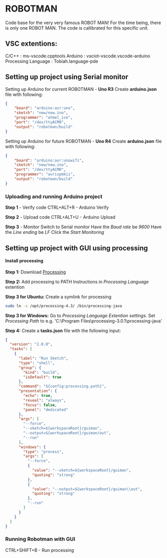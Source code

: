 # ROBOTMAN
Code base for the very very famous ROBOT MAN!
For the time being, there is only one ROBOT MAN.
The code is callibrated for this specific unit.

## VSC extentions:
C/C++ : ms-vscode.cpptools
Arduino : vsciot-vscode.vscode-arduino
Processing Language : Tobiah.language-pde

## Setting up project using Serial monitor

Setting up Arduino for current ROBOTMAN - **Uno R3**
Create **arduino.json** file with following:
```json
{
    "board": "arduino:avr:uno",
    "sketch": "new/new.ino",
    "programmer": "atmel_ice",
    "port": "/dev/ttyACM0",
    "output": "robotman/build"
}
```

Setting up Arduino for future ROBOTMAN - **Uno R4**
Create **arduino.json** file with following:
```json
{
    "board": "arduino:avr:unowifi",
    "sketch": "new/new.ino",
    "port": "/dev/ttyACM0",
    "programmer": "avrispmkii",
    "output": "robotman/build"
}
```

### Uploading and running Arduino project
**Step 1** - Verify code
CTRL+ALT+R - Arduino Verify

**Step 2** - Upload code
CTRL+ALT+U - Arduino Upload

**Step 3** - Monitor
Switch to Serial monitor
Have the *Baud rate* be *9600*
Have the *Line ending* be *LF*
Click the *Start Monitoring*

## Setting up project with GUI using processing

#### Install processing

**Step 1:**
Download [Processing](https://processing.org/download)

**Step 2:**
Add processing to PATH
Instructions in *Processing Language* extention

**Step 3 for Ubuntu:**
Create a symlink for processing
```bash
sudo ln -s /opt/processing-4.3/ /bin/processing-java
```

**Step 3 for Windows:**
Go to *Processing Language Extention settings*.
Set *Processing Path* to e.g. 'C:\Program Files\processing-3.0.1\processing-java'

**Step 4:**
Create a **tasks.json** file with the following input:
```json
{
  "version": "2.0.0",
  "tasks": [
    {
      "label": "Run Sketch",
      "type": "shell",
      "group": {
        "kind": "build",
        "isDefault": true
      },
      "command": "${config:processing.path}",
      "presentation": {
        "echo": true,
        "reveal": "always",
        "focus": false,
        "panel": "dedicated"
      },
      "args": [
        "--force",
        "--sketch=${workspaceRoot}/guiman",
        "--output=${workspaceRoot}/guiman/out",
        "--run"
      ],
      "windows": {
        "type": "process",
        "args": [
          "--force",
          {
            "value": "--sketch=${workspaceRoot}/guiman",
            "quoting": "strong"
          },
          {
            "value": "--output=${workspaceRoot}/guiman\\out",
            "quoting": "strong"
          },
          "--run"
        ]
      }
    }
  ]
}
```

### Running Robotman with GUI

CTRL+SHIFT+B - Run processing